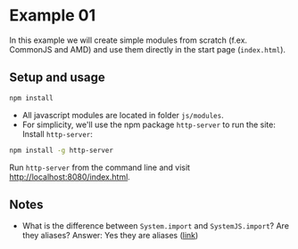 # Example 01

In this example we will create simple modules from scratch (f.ex. CommonJS and AMD) and use them directly in the start page (`index.html`).

## Setup and usage

```bash
npm install
```

- All javascript modules are located in folder `js/modules`.
- For simplicity, we'll use the npm package `http-server` to run the site:
Install `http-server`:
```bash
npm install -g http-server
```

Run `http-server` from the command line and visit [http://localhost:8080/index.html](http://localhost:8080/index.html).

## Notes

- What is the difference between `System.import` and `SystemJS.import`? Are they aliases? Answer: Yes they are aliases ([link](https://github.com/systemjs/systemjs/issues/1547#issuecomment-274718695))

